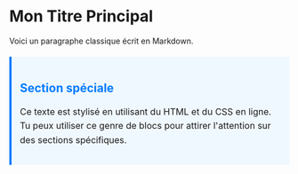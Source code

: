 # Mon Titre Principal

Voici un paragraphe classique écrit en Markdown.

<div style="background-color:#f0f8ff; padding:15px; border-left:4px solid #007BFF; margin:20px 0;">

  <h2 style="color:#007BFF;">Section spéciale</h2>
  <p style="font-size:16px; line-height:1.6;">
    Ce texte est stylisé en utilisant du HTML et du CSS en ligne.
    Tu peux utiliser ce genre de blocs pour attirer l'attention sur des sections spécifiques.
  </p>

</div>